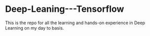 # Deep-Leaning---Tensorflow
This is the repo for all the learning and hands-on experience in Deep Learning on my day to basis.
